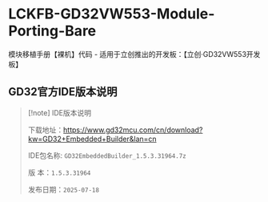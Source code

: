 # LCKFB-GD32VW553-Module-Porting-Bare


模块移植手册【裸机】代码 - 适用于立创推出的开发板：【立创·GD32VW553开发板】

## GD32官方IDE版本说明

> [!note] IDE版本说明
>
> 下载地址：https://www.gd32mcu.com/cn/download?kw=GD32+Embedded+Builder&lan=cn
> 
> IDE包名称: `GD32EmbeddedBuilder_1.5.3.31964.7z`
> 
> 版    本：`1.5.3.31964`
> 
> 发布日期：`2025-07-18`



